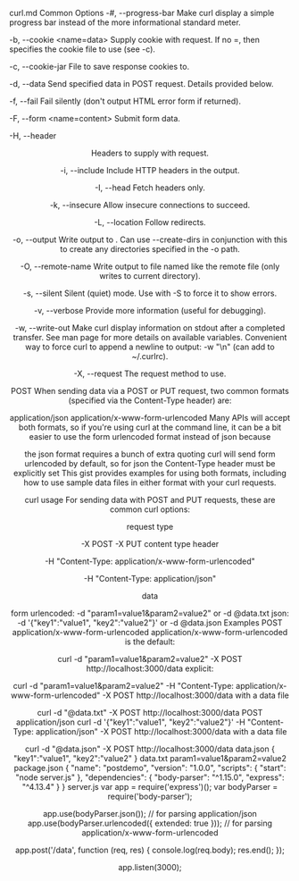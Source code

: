 curl.md
Common Options
-#, --progress-bar Make curl display a simple progress bar instead of the more informational standard meter.

-b, --cookie <name=data> Supply cookie with request. If no =, then specifies the cookie file to use (see -c).

-c, --cookie-jar <file name> File to save response cookies to.

-d, --data <data> Send specified data in POST request. Details provided below.

-f, --fail Fail silently (don't output HTML error form if returned).

-F, --form <name=content> Submit form data.

-H, --header <header> Headers to supply with request.

-i, --include Include HTTP headers in the output.

-I, --head Fetch headers only.

-k, --insecure Allow insecure connections to succeed.

-L, --location Follow redirects.

-o, --output <file> Write output to . Can use --create-dirs in conjunction with this to create any directories specified in the -o path.

-O, --remote-name Write output to file named like the remote file (only writes to current directory).

-s, --silent Silent (quiet) mode. Use with -S to force it to show errors.

-v, --verbose Provide more information (useful for debugging).

-w, --write-out <format> Make curl display information on stdout after a completed transfer. See man page for more details on available variables. Convenient way to force curl to append a newline to output: -w "\n" (can add to ~/.curlrc).

-X, --request The request method to use.

POST
When sending data via a POST or PUT request, two common formats (specified via the Content-Type header) are:

application/json
application/x-www-form-urlencoded
Many APIs will accept both formats, so if you're using curl at the command line, it can be a bit easier to use the form urlencoded format instead of json because

the json format requires a bunch of extra quoting
curl will send form urlencoded by default, so for json the Content-Type header must be explicitly set
This gist provides examples for using both formats, including how to use sample data files in either format with your curl requests.

curl usage
For sending data with POST and PUT requests, these are common curl options:

request type

-X POST
-X PUT
content type header

-H "Content-Type: application/x-www-form-urlencoded"

-H "Content-Type: application/json"

data

form urlencoded: -d "param1=value1&param2=value2" or -d @data.txt
json: -d '{"key1":"value1", "key2":"value2"}' or -d @data.json
Examples
POST application/x-www-form-urlencoded
application/x-www-form-urlencoded is the default:

curl -d "param1=value1&param2=value2" -X POST http://localhost:3000/data
explicit:

curl -d "param1=value1&param2=value2" -H "Content-Type: application/x-www-form-urlencoded" -X POST http://localhost:3000/data
with a data file

curl -d "@data.txt" -X POST http://localhost:3000/data
POST application/json
curl -d '{"key1":"value1", "key2":"value2"}' -H "Content-Type: application/json" -X POST http://localhost:3000/data
with a data file

curl -d "@data.json" -X POST http://localhost:3000/data
data.json
{
  "key1":"value1",
  "key2":"value2"
}
data.txt
param1=value1&param2=value2
package.json
{
  "name": "postdemo",
  "version": "1.0.0",
  "scripts": {
    "start": "node server.js"
  },
  "dependencies": {
    "body-parser": "^1.15.0",
    "express": "^4.13.4"
  }
}
server.js
var app = require('express')();
var bodyParser = require('body-parser');

app.use(bodyParser.json()); // for parsing application/json
app.use(bodyParser.urlencoded({ extended: true })); // for parsing application/x-www-form-urlencoded

app.post('/data', function (req, res) {
  console.log(req.body);
  res.end();
});

app.listen(3000);
